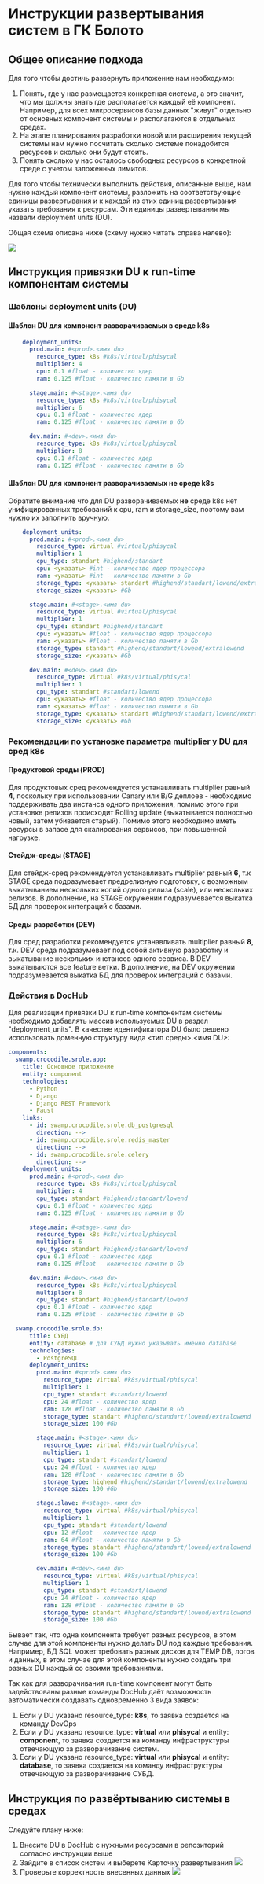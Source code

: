 
# Инструкции развертывания систем в ГК Болото

## Общее описание подхода

Для того чтобы достичь развернуть приложение нам необходимо:

1. Понять, где у нас размещается конкретная система, а это значит, что мы должны знать где располагается каждый её компонент. Например, для всех микросервисов базы данных "живут" отдельно от основных компонент системы и располагаются в отдельных средах.
2. На этапе планирования разработки новой или расширения текущей системы нам нужно посчитать сколько системе понадобится ресурсов и сколько они будут стоить.
3. Понять сколько у нас осталось свободных ресурсов в конкретной среде с учетом заложенных лимитов.

Для того чтобы технически выполнить действия, описанные выше, нам нужно каждый компонент системы, разложить на соответствующие единицы развертывания и к каждой из этих единиц развертывания указать требования к ресурсам. Эти единицы развертывания мы назвали deployment units (DU).

Общая схема описана ниже (схему нужно читать справа налево):

![](images/approach_scheme.png)

## Инструкция привязки DU к run-time компонентам системы

### Шаблоны deployment units (DU)

#### Шаблон DU для компонент разворачиваемых в среде k8s
```yaml
    deployment_units:
      prod.main: #<prod>.<имя du>
        resource_type: k8s #k8s/virtual/phisycal
        multiplier: 4        
        cpu: 0.1 #float - количество ядер
        ram: 0.125 #float - количество памяти в Gb

      stage.main: #<stage>.<имя du>
        resource_type: k8s #k8s/virtual/phisycal
        multiplier: 6        
        cpu: 0.1 #float - количество ядер
        ram: 0.125 #float - количество памяти в Gb

      dev.main: #<dev>.<имя du>
        resource_type: k8s #k8s/virtual/phisycal
        multiplier: 8
        cpu: 0.1 #float - количество ядер
        ram: 0.125 #float - количество памяти в Gb

```

#### Шаблон DU для компонент разворачиваемых не среде k8s

Обратите внимание что для DU разворачиваемых **не** среде k8s нет унифицированных требований к cpu, ram и storage_size, поэтому вам нужно их заполнить вручную.

```yaml
    deployment_units:
      prod.main: #<prod>.<имя du>
        resource_type: virtual #virtual/phisycal
        multiplier: 1
        cpu_type: standart #highend/standart
        cpu: <указать> #int - количество ядер процессора
        ram: <указать> #int - количество памяти в Gb
        storage_type: <указать> standart #highend/standart/lowend/extralowend
        storage_size: <указать> #Gb

      stage.main: #<stage>.<имя du>
        resource_type: virtual #virtual/phisycal
        multiplier: 1
        cpu_type: standart #highend/standart
        cpu: <указать> #float - количество ядер процессора
        ram: <указать> #float - количество памяти в Gb
        storage_type: standart #highend/standart/lowend/extralowend
        storage_size: <указать> #Gb

      dev.main: #<dev>.<имя du>
        resource_type: virtual #k8s/virtual/phisycal
        multiplier: 1
        cpu_type: standart #standart/lowend
        cpu: <указать> #float - количество ядер процессора
        ram: <указать> #float - количество памяти в Gb
        storage_type: <указать> standart #highend/standart/lowend/extralowend
        storage_size: <указать> #Gb
```

### Рекомендации по установке параметра multiplier у DU для сред k8s

#### Продуктовой среды (PROD)

Для продуктовых сред рекомендуется устанавливать multiplier равный **4**, поскольку при использовании Canary или B/G деплоев - необходимо поддерживать два инстанса одного приложения, помимо этого при установке релизов происходит Rolling update (выкатывается полностью новый, затем убивается старый). Помимо этого необходимо иметь ресурсы в запасе для скалирования сервисов, при повышенной нагрузке.

#### Стейдж-среды (STAGE)

Для стейдж-сред рекомендуется устанавливать multiplier равный **6**, т.к STAGE среда подразумевает предрелизную подготовку, с возможным выкатыванием нескольких копий одного релиза (scale), или нескольких релизов. В дополнение, на STAGE окружении подразумевается выкатка БД для проверок интеграций с базами.

#### Среды разработки (DEV)

Для сред разработки рекомендуется устанавливать multiplier равный **8**, т.к. DEV среда подразумевает под собой активную разработку и выкатывание нескольких инстансов одного сервиса. В DEV выкатываются все feature ветки. В дополнение, на DEV окружении подразумевается выкатка БД для проверок интеграций с базами.

### Действия в DocHub

Для реализации привязки DU к run-time компонентам системы необходимо добавлять массив используемых DU в раздел "deployment_units". В качестве идентификатора DU было решено использовать доменную структуру вида <тип среды>.<имя DU>:

```yaml
components:
  swamp.crocodile.srole.app:
    title: Основное приложение
    entity: component
    technologies:
      - Python
      - Django
      - Django REST Framework
      - Faust
    links:
      - id: swamp.crocodile.srole.db_postgresql
        direction: -->
      - id: swamp.crocodile.srole.redis_master
        direction: -->
      - id: swamp.crocodile.srole.celery
        direction: -->
    deployment_units:
      prod.main: #<prod>.<имя du>
        resource_type: k8s #k8s/virtual/phisycal
        multiplier: 4
        cpu_type: standart #highend/standart/lowend
        cpu: 0.1 #float - количество ядер
        ram: 0.125 #float - количество памяти в Gb

      stage.main: #<stage>.<имя du>
        resource_type: k8s #k8s/virtual/phisycal
        multiplier: 6
        cpu_type: standart #highend/standart/lowend
        cpu: 0.1 #float - количество ядер
        ram: 0.125 #float - количество памяти в Gb

      dev.main: #<dev>.<имя du>
        resource_type: k8s #k8s/virtual/phisycal
        multiplier: 8
        cpu_type: standart #highend/standart/lowend
        cpu: 0.1 #float - количество ядер
        ram: 0.125 #float - количество памяти в Gb

  swamp.crocodile.srole.db:
      title: СУБД
      entity: database # для СУБД нужно указывать именно database
      technologies:
        - PostgreSQL
      deployment_units:
        prod.main: #<prod>.<имя du>
          resource_type: virtual #k8s/virtual/phisycal
          multiplier: 1
          cpu_type: standart #standart/lowend
          cpu: 24 #float - количество ядер
          ram: 128 #float - количество памяти в Gb
          storage_type: standart #highend/standart/lowend/extralowend
          storage_size: 100 #Gb

        stage.main: #<stage>.<имя du>
          resource_type: virtual #k8s/virtual/phisycal
          multiplier: 1
          cpu_type: standart #standart/lowend
          cpu: 24 #float - количество ядер
          ram: 128 #float - количество памяти в Gb
          storage_type: highend #highend/standart/lowend/extralowend
          storage_size: 100 #Gb

        stage.slave: #<stage>.<имя du>
          resource_type: virtual #k8s/virtual/phisycal
          multiplier: 1
          cpu_type: standart #standart/lowend
          cpu: 12 #float - количество ядер
          ram: 64 #float - количество памяти в Gb
          storage_type: standart #highend/standart/lowend/extralowend
          storage_size: 100 #Gb

        dev.main: #<dev>.<имя du>
          resource_type: virtual #k8s/virtual/phisycal
          multiplier: 1
          cpu_type: standart #standart/lowend
          cpu: 24 #float - количество ядер
          ram: 128 #float - количество памяти в Gb
          storage_type: standart #highend/standart/lowend/extralowend
          storage_size: 100 #Gb
```
Бывает так, что одна компонента требует разных ресурсов, в этом случае для этой компоненты нужно делать DU под каждые требования. Например, БД SQL может требовать разных дисков для TEMP DB, логов и данных, в этом случае для этой компоненты нужно создать три разных DU каждый со своими требованиями.

Так как для разворачивания run-time компонент могут быть задействованы разные команды DocHub даёт возможность автоматически создавать одновременно 3 вида заявок:
1. Если у DU указано resource_type: **k8s**, то заявка создается на команду DevOps
2. Если у DU указано resource_type: **virtual** или **phisycal** и entity: **component**, то заявка создается на команду инфраструктуры отвечающую за разворачивание систем.
3. Если у DU указано resource_type: **virtual** или **phisycal** и entity: **database**, то заявка создается на команду инфраструктуры отвечающую за разворачивание СУБД.

## Инструкция по развёртыванию системы в средах

Следуйте плану ниже:
1. Внесите DU в DocHub c нужными ресурсами в репозиторий согласно инструкции выше
2. Зайдите в список систем и выберете Карточку развертывания
![](images/sys_list.jpg)
3. Проверьте корректность внесенных данных
![](images/sys_card.jpg)

